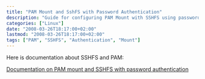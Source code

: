 ```yaml
---
title: "PAM Mount and SshFS with Password Authentication"
description: "Guide for configuring PAM Mount with SSHFS using password authentication"
categories: ["Linux"]
date: "2008-03-26T18:17:00+02:00"
lastmod: "2008-03-26T18:17:00+02:00"
tags: ["PAM", "SSHFS", "Authentication", "Mount"]
---
```


Here is documentation about SSHFS and PAM:

[Documentation on PAM mount and SSHFS with password authentication](../../../static/pdf/pam_mount_and_sshfs_with_password_authentication.pdf)
